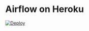 # Airflow on Heroku

[![Deploy](https://www.herokucdn.com/deploy/button.svg)](https://heroku.com/deploy?template=https://github.com/neovintage/airflow-button-test)
